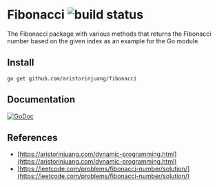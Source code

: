 # Fibonacci ![build status](https://travic-ci.org/aristorinjuang/fibonacci.svg?branch=master)
The Fibonacci package with various methods that returns the Fibonacci number based on the given index as an example for the Go module.

## Install
`go get github.com/aristorinjuang/fibonacci`

## Documentation
[![GoDoc](https://pkg.go.dev/badge/github.com/aristorinjuang/fibonacci)](https://pkg.go.dev/github.com/aristorinjuang/fibonacci)

## References
- [https://aristorinjuang.com/dynamic-programming.html](https://aristorinjuang.com/dynamic-programming.html)
- [https://leetcode.com/problems/fibonacci-number/solution/](https://leetcode.com/problems/fibonacci-number/solution/)